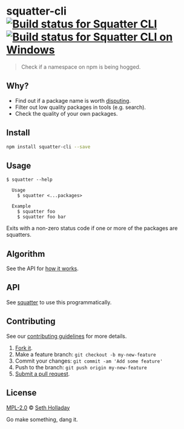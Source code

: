 # squatter-cli [![Build status for Squatter CLI](https://img.shields.io/circleci/project/sholladay/squatter-cli/master.svg "Build Status")](https://circleci.com/gh/sholladay/squatter-cli "Builds") [![Build status for Squatter CLI on Windows](https://ci.appveyor.com/api/projects/status/xxh47w8j36wlmgck/branch/master?svg=true "Windows Build Status")](https://ci.appveyor.com/project/sholladay/squatter-cli "Windows Builds")

> Check if a namespace on npm is being hogged.

## Why?

 - Find out if a package name is worth [disputing](https://docs.npmjs.com/misc/disputes).
 - Filter out low quality packages in tools (e.g. search).
 - Check the quality of your own packages.

## Install

```sh
npm install squatter-cli --save
```

## Usage

```console
$ squatter --help

  Usage
    $ squatter <...packages>

  Example
    $ squatter foo
    $ squatter foo bar
```

Exits with a non-zero status code if one or more of the packages are squatters.

## Algorithm

See the API for [how it works](https://github.com/sholladay/squatter#algorithm).

## API

See [squatter](https://github.com/sholladay/squatter) to use this programmatically.

## Contributing

See our [contributing guidelines](https://github.com/sholladay/squatter-cli/blob/master/CONTRIBUTING.md "The guidelines for participating in this project.") for more details.

1. [Fork it](https://github.com/sholladay/squatter-cli/fork).
2. Make a feature branch: `git checkout -b my-new-feature`
3. Commit your changes: `git commit -am 'Add some feature'`
4. Push to the branch: `git push origin my-new-feature`
5. [Submit a pull request](https://github.com/sholladay/squatter-cli/compare "Submit code to this project for review.").

## License

[MPL-2.0](https://github.com/sholladay/squatter-cli/blob/master/LICENSE "The license for squatter-cli.") © [Seth Holladay](http://seth-holladay.com "Author of squatter-cli.")

Go make something, dang it.
